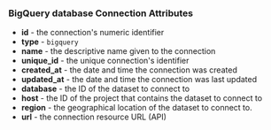 ### BigQuery database Connection Attributes

* **id** - the connection's numeric identifier
* **type** - `bigquery`
* **name** - the descriptive name given to the connection
* **unique_id** - the unique connection's identifier
* **created_at** - the date and time the connection was created
* **updated_at** - the date and time the connection was last updated
* **database** - the ID of the dataset to connect to
* **host** - the ID of the project that contains the dataset to connect to
* **region** - the geographical location of the dataset to connect to.
* **url** - the connection resource URL (API)
